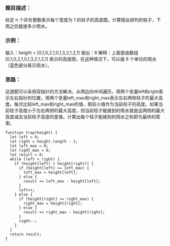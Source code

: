 ### 题目描述：

给定 n 个非负整数表示每个宽度为 1 的柱子的高度图，计算按此排列的柱子，下雨之后能接多少雨水。

### 示例：

输入：height = [0,1,0,2,1,0,1,3,2,1,2,1]
输出：6
解释：上面是由数组 [0,1,0,2,1,0,1,3,2,1,2,1] 表示的高度图，在这种情况下，可以接 6 个单位的雨水（蓝色部分表示雨水）。

### 思路：

这道题可以采用双指针的方法解决。从两边向中间遍历，用两个变量left和right表示左右指针的位置，用两个变量left_max和right_max表示左右两侧柱子的最大高度。每次比较left_max和right_max的值，取较小值作为当前柱子的高度。如果当前柱子高度小于左右两侧的最大高度，则当前柱子能接到的雨水就是这两侧的最大高度减去当前柱子高度的差值。计算出每个柱子能接到的雨水之和即为最终的答案。


```
function trap(height) {
  let left = 0;
  let right = height.length - 1;
  let left_max = 0;
  let right_max = 0;
  let result = 0;
  while (left < right) {
    if (height[left] < height[right]) {
      if (height[left] >= left_max) {
        left_max = height[left];
      } else {
        result += left_max - height[left];
      }
      left++;
    } else {
      if (height[right] >= right_max) {
        right_max = height[right];
      } else {
        result += right_max - height[right];
      }
      right--;
    }
  }
  return result;
}
```